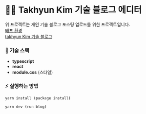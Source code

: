 # 🧑‍💻 Takhyun Kim 기술 블로그 에디터

위 프로젝트는 개인 기술 블로그 포스팅 업로드를 위한 프로젝트입니다.<br />
[배포 환경](https://takhyun-blog-editor.vercel.app/)<br />
[takhyun Kim 기술 블로그](https://takhyun.dev/)

### 🌈 기술 스택

- **typescript**
- **react**
- **module.css** (스타일)

### ⚡️ 실행하는 방법

```
yarn install (package install)

yarn dev (run blog)
```
